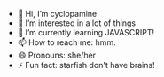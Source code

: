 - 👋 Hi, I’m cyclopamine
- 👀 I’m interested in a lot of things
- 🌱 I’m currently learning JAVASCRIPT!
- 📫 How to reach me: hmm. 
- 😄 Pronouns: she/her
- ⚡ Fun fact: starfish don't have brains! 

<!---
cyclopamine-online/cyclopamine-online is a ✨ special ✨ repository because its `README.md` (this file) appears on your GitHub profile.
You can click the Preview link to take a look at your changes.
--->

